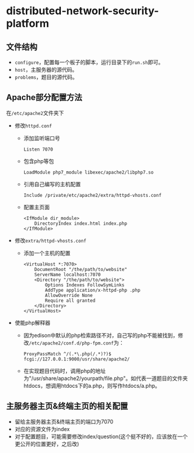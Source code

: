 # distributed-network-security-platform

## 文件结构

- `configure`，配置每一个板子的脚本，运行目录下的`run.sh`即可。
- `host`，主服务器的源代码。
- `problems`，题目的源代码。



## Apache部分配置方法

在`/etc/apache2`文件夹下

- 修改`httpd.conf`

  - 添加监听端口号

    ```aconf
    Listen 7070
    ```

  - 包含php等包

    ```aconf
    LoadModule php7_module libexec/apache2/libphp7.so
    ```

  - 引用自己编写的主机配置

    ```aconf
    Include /private/etc/apache2/extra/httpd-vhosts.conf
    ```

  - 配置主页面

    ```aconf
    <IfModule dir_module>
    	DirectoryIndex index.html index.php
    </IfModule>
    ```

- 修改`extra/httpd-vhosts.conf`

  - 添加一个主机的配置

    ```aconf
    <VirtualHost *:7070>
        DocumentRoot "/the/path/to/website"
        ServerName localhost:7070
        <Directory "/the/path/to/website">
            Options Indexes FollowSymLinks
            AddType application/x-httpd-php .php
            AllowOverride None
            Require all granted
        </Directory>
    </VirtualHost>
    ```

- 使能php解释器

  - 因为edison中默认的php检索路径不对，自己写的php不能被找到，修改`/etc/apache2/conf.d/php-fpm.conf`为：

    ```
    ProxyPassMatch ^/(.*\.php(/.*)?)$ fcgi://127.0.0.1:9000/usr/share/apache2/
    ```

  - 在实现题目代码时，调用php的地址为"/usr/share/apache2/yourpath/file.php"。如代表一道题目的文件夹htdocs，想调用htdocs下的a.php，则写作htdocs/a.php。



## 主服务器主页&终端主页的相关配置

- 留给主服务器主页&终端主页的端口为7070
- 对应的资源文件为index
- 对于配置题目，可能需要修改index/question(这个挺不好的，应该放在一个更公开的位置更好，之后改)